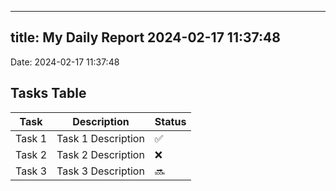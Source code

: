 
---
title: My Daily Report 2024-02-17 11:37:48
---

Date: 2024-02-17 11:37:48

## Tasks Table

| Task | Description | Status |
|------|-------------|--------|
| Task 1 | Task 1 Description | ✅ |
| Task 2 | Task 2 Description | ❌ |
| Task 3 | Task 3 Description | 🔜 |
